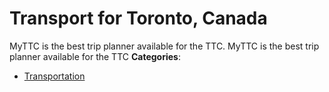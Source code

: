 # Transport for Toronto, Canada


MyTTC is the best trip planner available for the TTC.  MyTTC is the best trip planner available for the TTC
**Categories**:

- [Transportation](https://github/awesome-apis/awesome-apis#transportation)



